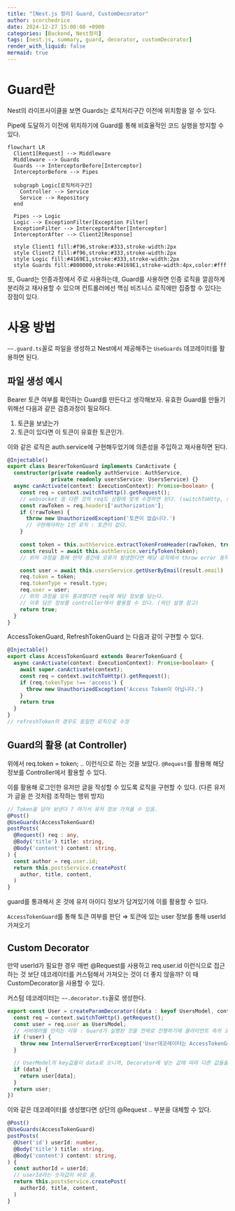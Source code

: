 ```yaml
---
title: "[Nest.js 정리] Guard, CustomDecorator"
author: scorchedrice
date: 2024-12-27 15:00:00 +0900
categories: [Backend, Nest정리]
tags: [nest.js, summary, guard, decorator, customDecorator]
render_with_liquid: false
mermaid: true
---
```


# Guard란

Nest의 라이프사이클을 보면 Guards는 로직처리구간 이전에 위치함을 알 수 있다.

Pipe에 도달하기 이전에 위치하기에 Guard를 통해 비효율적인 코드 실행을 방지할 수 있다.

```mermaid
flowchart LR
  Client1[Request] --> Middleware
  Middleware --> Guards
  Guards --> InterceptorBefore[Interceptor]
  InterceptorBefore --> Pipes

  subgraph Logic[로직처리구간]
    Controller --> Service
    Service --> Repository
  end

  Pipes --> Logic
  Logic --> ExceptionFilter[Exception Filter]
  ExceptionFilter --> InterceptorAfter[Interceptor]
  InterceptorAfter --> Client2[Response]
 
  style Client1 fill:#f96,stroke:#333,stroke-width:2px
  style Client2 fill:#f96,stroke:#333,stroke-width:2px
  style Logic fill:#4169E1,stroke:#333,stroke-width:2px
  style Guards fill:#800000,stroke:#4169E1,stroke-width:4px,color:#fff
```

또, Guard는 인증과정에서 주로 사용하는데, Guard를 사용하면 인증 로직을 깔끔하게 분리하고 재사용할 수 있으며 컨트롤러에선 핵심 비즈니스 로직에만 집중할 수 있다는 장점이 있다.

# 사용 방법

`~~.guard.ts`꼴로 파일을 생성하고 Nest에서 제공해주는 `UseGuards` 데코레이터를 활용하면 된다.

## 파일 생성 예시

Bearer 토큰 여부를 확인하는 Guard를 만든다고 생각해보자. 유효한 Guard를 만들기 위해선 다음과 같은 검증과정이 필요하다.

1. 토큰을 보냈는가
2. 토큰이 있다면 이 토큰이 유효한 토큰인가.

이와 같은 로직은 auth.service에 구현해두었기에 의존성을 주입하고 재사용하면 된다.

```ts
@Injectable()
export class BearerTokenGuard implements CanActivate {
  constructor(private readonly authService: AuthService,
              private readonly usersService: UsersService) {}
  async canActivate(context: ExecutionContext): Promise<boolean> {
    const req = context.switchToHttp().getRequest();
    // websocket 등 다른 것의 req도 상황에 맞게 수정하면 된다. (switchToHttp, switchToWs, switchToRpc)
    const rawToken = req.headers['authorization'];
    if (!rawToken) {
      throw new UnauthorizedException('토큰이 없습니다.')
      // 구현해야하는 1번 로직 : 토큰이 없다.
    }
    
    const token = this.authService.extractTokenFromHeader(rawToken, true);
    const result = await this.authService.verifyToken(token);
    // 위의 과정을 통해 만약 중간에 오류가 발생한다면 해당 로직에서 throw error 동작을 진행할 것임.

    const user = await this.usersService.getUserByEmail(result.email)
    req.token = token;
    req.tokenType = result.type;
    req.user = user;
    // 위의 과정을 모두 통과했다면 req에 해당 정보를 담는다.
    // 이후 담은 정보를 controller에서 활용할 수 있다. (하단 설명 참고)
    return true;
  }
}
```

AccessTokenGuard, RefreshTokenGuard 는 다음과 같이 구현할 수 있다.

```ts
@Injectable()
export class AccessTokenGuard extends BearerTokenGuard {
  async canActivate(context: ExecutionContext): Promise<boolean> {
    await super.canActivate(context);
    const req = context.switchToHttp().getRequest();
    if (req.tokenType !== 'access') {
      throw new UnauthorizedException('Access Token이 아닙니다.')
    }
    return true
  }
}
// refreshToken의 경우도 동일한 로직으로 수정
```

## Guard의 활용 (at Controller)

위에서 req.token = token; .. 이런식으로 하는 것을 보았다. `@Request`를 활용해 해당 정보를 Controller에서 활용할 수 있다.

이를 활용해 로그인한 유저만 글을 작성할 수 있도록 로직을 구현할 수 있다. (다른 유저가 글을 쓴 것처럼 조작하는 행위 방지)

```ts
// Token을 담아 보낸다 ? 여기서 유저 정보 가져올 수 있음.
@Post()
@UseGuards(AccessTokenGuard)
postPosts(
  @Request() req : any,
  @Body('title') title: string,
  @Body('content') content: string,
) {
  const author = req.user.id;
  return this.postsService.createPost(
    author, title, content,
  )
}
```

guard를 통과해서 온 것에 유저 아이디 정보가 담겨있기에 이를 활용할 수 있다. 

`AccessTokenGuard`를 통해 토큰 여부를 판단 ⇒ 토큰에 있는 user 정보를 통해 userId 가져오기

## Custom Decorator

만약 userId가 필요한 경우 매번 @Request를 사용하고 req.user.id 이런식으로 접근하는 것 보단 데코레이터를 커스텀해서 가져오는 것이 더 좋지 않을까? 이 때 CustomDecorator을 사용할 수 있다.

커스텀 데코레이터는 `~~.decorator.ts`꼴로 생성한다.

```ts
export const User = createParamDecorator((data : keyof UsersModel, context: ExecutionContext) => {
  const req = context.switchToHttp().getRequest();
  const user = req.user as UsersModel;
  // 서버에러를 던지는 이유 : Guard가 실행된 것을 전제로 진행하기에 클라이언트 측의 오류가 아닌 서버측의 오류라고 반환
  if (!user) {
    throw new InternalServerErrorException('User데코레이터는 AccessTokenGuard와 함께 사용해야합니다.');
  }

  // UserModel의 key값들이 data로 오니까, Decorator에 넣는 값에 따라 다른 값들을 반환
  if (data) {
    return user[data];
  }
  return user;
})
```

이와 같은 데코레이터를 생성했다면 상단의 @Request .. 부분을 대체할 수 있다.

```ts
@Post()
@UseGuards(AccessTokenGuard)
postPosts(
  @User('id') userId: number,
  @Body('title') title: string,
  @Body('content') content: string,
) {
  const authorId = userId;
  // userId라는 숫자값이 바로 옴.
  return this.postsService.createPost(
    authorId, title, content,
  )
}
```
